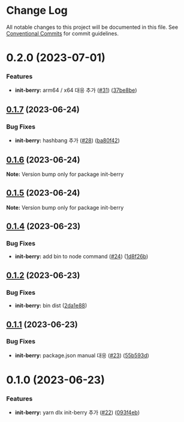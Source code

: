 # Change Log

All notable changes to this project will be documented in this file.
See [Conventional Commits](https://conventionalcommits.org) for commit guidelines.

# 0.2.0 (2023-07-01)


### Features

* **init-berry:** arm64 / x64 대응 추가 ([#31](https://github.com/divopsor/divops-packages/issues/31)) ([37be8be](https://github.com/divopsor/divops-packages/commit/37be8be687fdade5d78ad4952ee5ebc92d1a76d8))





## [0.1.7](https://github.com/divopsor/divops-packages/compare/init-berry@0.1.6...init-berry@0.1.7) (2023-06-24)


### Bug Fixes

* **init-berry:** hashbang 추가 ([#28](https://github.com/divopsor/divops-packages/issues/28)) ([ba80f42](https://github.com/divopsor/divops-packages/commit/ba80f428882555dd32dea3547e60c9acf4633285))





## [0.1.6](https://github.com/divopsor/divops-packages/compare/init-berry@0.1.5...init-berry@0.1.6) (2023-06-24)

**Note:** Version bump only for package init-berry





## [0.1.5](https://github.com/divopsor/divops-packages/compare/init-berry@0.1.4...init-berry@0.1.5) (2023-06-24)

**Note:** Version bump only for package init-berry





## [0.1.4](https://github.com/divopsor/divops-packages/compare/init-berry@0.1.2...init-berry@0.1.4) (2023-06-23)


### Bug Fixes

* **init-berry:** add bin to node command ([#24](https://github.com/divopsor/divops-packages/issues/24)) ([1d8f26b](https://github.com/divopsor/divops-packages/commit/1d8f26baadfa46857d3d59f6b23db39edbcae11d))





## [0.1.2](https://github.com/divopsor/divops-packages/compare/init-berry@0.1.1...init-berry@0.1.2) (2023-06-23)


### Bug Fixes

* **init-berry:** bin dist ([2da1e88](https://github.com/divopsor/divops-packages/commit/2da1e8817502cb9f11a103e9103f6ff0940036ea))





## [0.1.1](https://github.com/divopsor/divops-packages/compare/init-berry@0.1.0...init-berry@0.1.1) (2023-06-23)


### Bug Fixes

* **init-berry:** package.json manual 대응 ([#23](https://github.com/divopsor/divops-packages/issues/23)) ([55b593d](https://github.com/divopsor/divops-packages/commit/55b593d15dce20e0fe07f80a3df0c12e07197909))





# 0.1.0 (2023-06-23)


### Features

* **init-berry:** yarn dlx init-berry 추가 ([#22](https://github.com/divopsor/divops-packages/issues/22)) ([093f4eb](https://github.com/divopsor/divops-packages/commit/093f4ebbba4e6d0953293a4b07cbc66de8d7ea0b))
